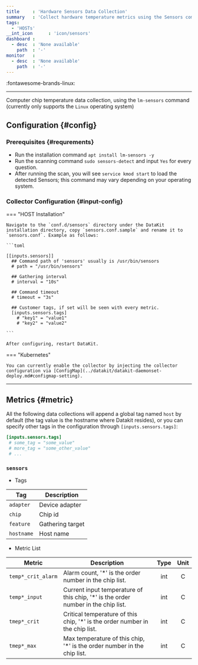 ```yaml
---
title     : 'Hardware Sensors Data Collection'
summary   : 'Collect hardware temperature metrics using the Sensors command'
tags:
  - 'HOSTs'
__int_icon      : 'icon/sensors'
dashboard :
  - desc  : 'None available'
    path  : '-'
monitor   :
  - desc  : 'None available'
    path  : '-'
---
```


:fontawesome-brands-linux:

---

Computer chip temperature data collection, using the `lm-sensors` command (currently only supports the `Linux` operating system)

## Configuration {#config}

### Prerequisites {#requrements}

- Run the installation command `apt install lm-sensors -y`
- Run the scanning command `sudo sensors-detect` and input `Yes` for every question.
- After running the scan, you will see `service kmod start` to load the detected Sensors; this command may vary depending on your operating system.

### Collector Configuration {#input-config}

<!-- markdownlint-disable MD046 -->
=== "HOST Installation"

    Navigate to the `conf.d/sensors` directory under the DataKit installation directory, copy `sensors.conf.sample` and rename it to `sensors.conf`. Example as follows:

    ```toml
        
    [[inputs.sensors]]
      ## Command path of 'sensors' usually is /usr/bin/sensors
      # path = "/usr/bin/sensors"
    
      ## Gathering interval
      # interval = "10s"
    
      ## Command timeout
      # timeout = "3s"
    
      ## Customer tags, if set will be seen with every metric.
      [inputs.sensors.tags]
        # "key1" = "value1"
        # "key2" = "value2"
    
    ```

    After configuring, restart DataKit.

=== "Kubernetes"

    You can currently enable the collector by injecting the collector configuration via [ConfigMap](../datakit/datakit-daemonset-deploy.md#configmap-setting).
<!-- markdownlint-enable -->

---

## Metrics {#metric}

All the following data collections will append a global tag named `host` by default (the tag value is the hostname where Datakit resides), or you can specify other tags in the configuration through `[inputs.sensors.tags]`:

```toml
[inputs.sensors.tags]
 # some_tag = "some_value"
 # more_tag = "some_other_value"
 # ...
```



### `sensors`



- Tags


| Tag | Description |
|  ----  | --------|
|`adapter`|Device adapter|
|`chip`|Chip id|
|`feature`|Gathering target|
|`hostname`|Host name|

- Metric List


| Metric | Description | Type | Unit |
| ---- |---- | :---:    | :----: |
|`temp*_crit_alarm`|Alarm count, '*' is the order number in the chip list.|int|C|
|`temp*_input`|Current input temperature of this chip, '*' is the order number in the chip list.|int|C|
|`tmep*_crit`|Critical temperature of this chip, '*' is the order number in the chip list.|int|C|
|`tmep*_max`|Max temperature of this chip, '*' is the order number in the chip list.|int|C|